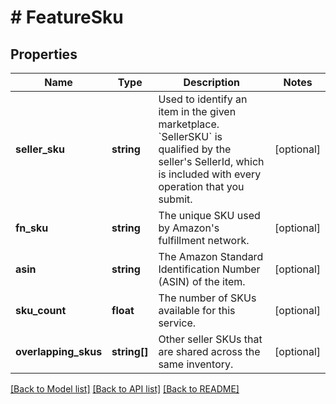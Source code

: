 # # FeatureSku

## Properties

Name | Type | Description | Notes
------------ | ------------- | ------------- | -------------
**seller_sku** | **string** | Used to identify an item in the given marketplace. &#x60;SellerSKU&#x60; is qualified by the seller&#39;s SellerId, which is included with every operation that you submit. | [optional]
**fn_sku** | **string** | The unique SKU used by Amazon&#39;s fulfillment network. | [optional]
**asin** | **string** | The Amazon Standard Identification Number (ASIN) of the item. | [optional]
**sku_count** | **float** | The number of SKUs available for this service. | [optional]
**overlapping_skus** | **string[]** | Other seller SKUs that are shared across the same inventory. | [optional]

[[Back to Model list]](../../README.md#models) [[Back to API list]](../../README.md#endpoints) [[Back to README]](../../README.md)
